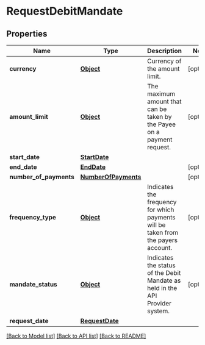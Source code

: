 # RequestDebitMandate

## Properties
Name | Type | Description | Notes
------------ | ------------- | ------------- | -------------
**currency** | [**Object**](Object.md) | Currency of the amount limit. | [optional] 
**amount_limit** | [**Object**](Object.md) | The maximum amount that can be taken by the Payee on a payment request. | [optional] 
**start_date** | [**StartDate**](StartDate.md) |  | 
**end_date** | [**EndDate**](EndDate.md) |  | [optional] 
**number_of_payments** | [**NumberOfPayments**](NumberOfPayments.md) |  | [optional] 
**frequency_type** | [**Object**](Object.md) | Indicates the frequency for which payments will be taken from the payers account. | [optional] 
**mandate_status** | [**Object**](Object.md) | Indicates the status of the Debit Mandate as held in the API Provider system. | [optional] 
**request_date** | [**RequestDate**](RequestDate.md) |  | 

[[Back to Model list]](../README.md#documentation-for-models) [[Back to API list]](../README.md#documentation-for-api-endpoints) [[Back to README]](../README.md)

